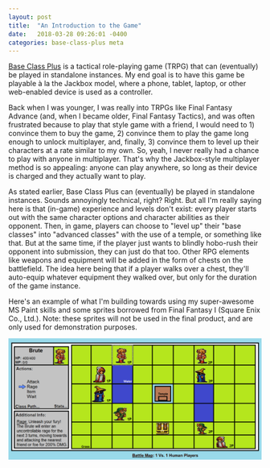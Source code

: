 ```yaml
---
layout: post
title:  "An Introduction to the Game"
date:   2018-03-28 09:26:01 -0400
categories: base-class-plus meta
---
```

[Base Class Plus](https://github.com/AndrewDiMola/Base-Class-Plus) is a tactical role-playing game (TRPG) that can (eventually) be played in standalone instances. My end goal is to have this game be playable à la the Jackbox model, where a phone, tablet, laptop, or other web-enabled device is used as a controller.

Back when I was younger, I was really into TRPGs like Final Fantasy Advance (and, when I became older, Final Fantasy Tactics), and was often frustrated because to play that style game with a friend, I would need to 1) convince them to buy the game, 2) convince them to play the game long enough to unlock multiplayer, and, finally, 3) convince them to level up their characters at a rate similar to my own. So, yeah, I never really had a chance to play with anyone in multiplayer. That's why the Jackbox-style multiplayer method is so appealing: anyone can play anywhere, so long as their device is charged and they actually want to play.

As stated earlier, Base Class Plus can (eventually) be played in standalone instances. Sounds annoyingly technical, right? Right. But all I'm really saying here is that (in-game) experience and levels don't exist: every player starts out with the same character options and character abilities as their opponent. Then, in game, players can choose to "level up" their "base classes" into "advanced classes" with the use of a temple, or something like that. But at the same time, if the player just wants to blindly hobo-rush their opponent into submission, they can just do that too. Other RPG elements like weapons and equipment will be added in the form of chests on the battlefield. The idea here being that if a player walks over a chest, they'll auto-equip whatever equipment they walked over, but only for the duration of the game instance.

Here's an example of what I'm building towards using my super-awesome MS Paint skills and some sprites borrowed from Final Fantasy I (Square Enix Co., Ltd.). Note: these sprites will not be used in the final product, and are only used for demonstration purposes.

![Base Class Plus Battle](/images/battlefield_example.png)
